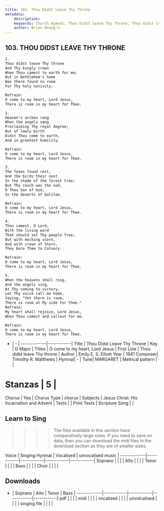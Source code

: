```yaml
---
title: 103. Thou Didst Leave Thy Throne
metadata:
    description: 
    keywords: Church Hymnal, Thou Didst Leave Thy Throne, Thou didst leave Thy throne , O come to my heart, Lord Jesus
    author: Brian Onang'o
---
```



## 103. THOU DIDST LEAVE THY THRONE

```txt
1.
Thou didst leave Thy throne
And Thy kingly crown
When Thou camest to earth for me;
But in Bethlehem's home
Was there found no room
For Thy holy nativity.

Refrain:
O come to my heart, Lord Jesus,
There is room in my heart for Thee.

2.
Heaven's arches rang
When the angels sang
Proclaiming Thy royal degree;
But of lowly birth
Didst Thou come to earth,
And in greatest humility.

Refrain:
O come to my heart, Lord Jesus,
There is room in my heart for Thee.

3.
The foxes found rest,
And the birds their nest
In the shade of the forest tree;
But Thy couch was the sod,
O Thou Son of God,
In the deserts of Galilee.

Refrain:
O come to my heart, Lord Jesus,
There is room in my heart for Thee.

4.
Thou camest, O Lord,
With the living word
That should set Thy people free;
But with mocking scorn,
And with crown of thorn,
They bore Thee to Calvary.

Refrain:
O come to my heart, Lord Jesus,
There is room in my heart for Thee.

5.
When the heavens shall ring,
And the angels sing,
At Thy coming to victory,
Let Thy voice call me home,
Saying, "Yet there is room,
There is room at My side for thee."
Refrain:
My heart shall rejoice, Lord Jesus,
When Thou comest and callest for me.

Refrain:
O come to my heart, Lord Jesus,
There is room in my heart for Thee.

```

- |   -  |
-------------|------------|
Title | Thou Didst Leave Thy Throne |
Key | D Major |
Titles | O come to my heart, Lord Jesus |
First Line | Thou didst leave Thy throne  |
Author | Emily E. S. Elliott
Year | 1941
Composer| Timothy R. Matthews |
Hymnal|  - |
Tune| MARGARET |
Metrical pattern | |
# Stanzas | 5 |
Chorus | Yes |
Chorus Type | chorus |
Subjects | Jesus Christ: His Incarnation and Advent |
Texts |  |
Print Texts | 
Scripture Song |  |
  
## Learn to Sing

>>>> The files available in this section have comparatively large sizes. If you need to save on data, then you can download the midi files in the download section as they are of smaller sizes.

Voice |  Singing Hymnal | Vocalised | unvocalised music |
-------------|------------|------------|------------|------------|
Soprano | | | |
Alto | | | |
Tenor | | | |
Bass | | | |
Choir | | | |

## Downloads

- |  Soprano | Alto | Tenor | Bass |
-------------|------------|------------|------------|------------|
pdf | | | |
midi | | | |
vocalised | | | |
unvolcalised | | | |
singing file | | | |
  